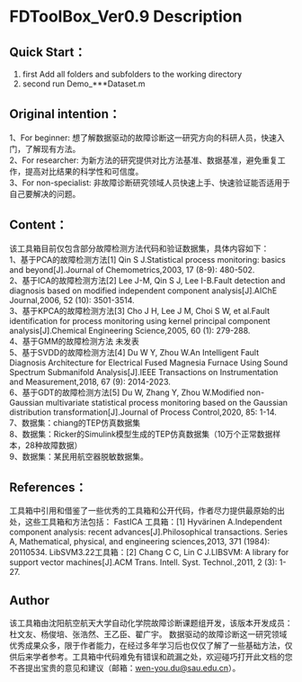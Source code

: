 # FDToolBox_Ver0.9 Description
## Quick Start：
1. first Add all folders and subfolders to the working directory
2. second run Demo_***Dataset.m
## Original intention：
1、For beginner: 想了解数据驱动的故障诊断这一研究方向的科研人员，快速入门，了解现有方法。  
2、For researcher: 为新方法的研究提供对比方法基准、数据基准，避免重复工作，提高对比结果的科学性和可信度。  
3、For non-specialist: 非故障诊断研究领域人员快速上手、快速验证能否适用于自己要解决的问题。
## Content：
  该工具箱目前仅包含部分故障检测方法代码和验证数据集，具体内容如下：  
  1、基于PCA的故障检测方法[1] Qin S J.Statistical process monitoring: basics and beyond[J].Journal of Chemometrics,2003, 17 (8-9): 480-502.  
  2、基于ICA的故障检测方法[2] Lee J-M, Qin S J, Lee I-B.Fault detection and diagnosis based on modified independent component analysis[J].AIChE Journal,2006, 52 (10): 3501-3514.  
  3、基于KPCA的故障检测方法[3] Cho J H, Lee J M, Choi S W, et al.Fault identification for process monitoring using kernel principal component analysis[J].Chemical Engineering Science,2005, 60 (1): 279-288.  
  4、基于GMM的故障检测方法 未发表  
  5、基于SVDD的故障检测方法[4] Du W Y, Zhou W.An Intelligent Fault Diagnosis Architecture for Electrical Fused Magnesia Furnace Using Sound Spectrum Submanifold Analysis[J].IEEE Transactions on Instrumentation and Measurement,2018, 67 (9): 2014-2023.  
  6、基于GDT的故障检测方法[5] Du W, Zhang Y, Zhou W.Modified non-Gaussian multivariate statistical process monitoring based on the Gaussian distribution transformation[J].Journal of Process Control,2020, 85: 1-14.   
  7、数据集：chiang的TEP仿真数据集  
  8、数据集：Ricker的Simulink模型生成的TEP仿真数据集（10万个正常数据样本，28种故障数据）  
  9、数据集：某民用航空器脱敏数据集。  
## References：
  工具箱中引用和借鉴了一些优秀的工具箱和公开代码，作者尽力提供最原始的出处，这些工具箱和方法包括：
  FastICA 工具箱：[1] Hyvärinen A.Independent component analysis: recent advances[J].Philosophical transactions. Series A, Mathematical, physical, and engineering sciences,2013, 371 (1984): 20110534.
  LibSVM3.22工具箱：[2] Chang C C, Lin C J.LIBSVM: A library for support vector machines[J].ACM Trans. Intell. Syst. Technol.,2011, 2 (3): 1-27.
## Author  
  该工具箱由沈阳航空航天大学自动化学院故障诊断课题组开发，该版本开发成员：杜文友、杨俊培、张浩然、王乙臣、翟广宇。  数据驱动的故障诊断这一研究领域优秀成果众多，限于作者能力，在经过多年学习后也仅仅了解了一些基础方法，仅供后来学者参考。工具箱中代码难免有错误和疏漏之处，欢迎碰巧打开此文档的您不吝提出宝贵的意见和建议（邮箱：wen-you.du@sau.edu.cn）。 
